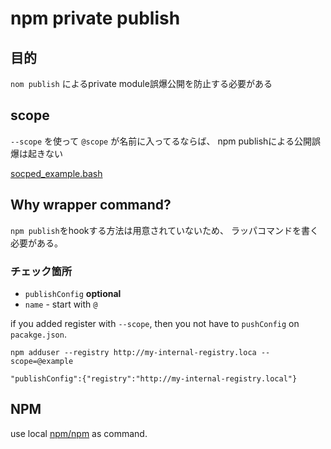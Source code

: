 # npm private publish

## 目的

`nom publish` によるprivate module誤爆公開を防止する必要がある

## scope

`--scope` を使って `@scope` が名前に入ってるならば、
npm publishによる公開誤爆は起きない

[socped_example.bash](https://gist.github.com/watilde/7f11eab81822415c0111 "socped_example.bash")


## Why wrapper command?

`npm publish`をhookする方法は用意されていないため、
ラッパコマンドを書く必要がある。

### チェック箇所

- `publishConfig` **optional**
- `name` - start with `@`

if you added register with `--scope`, then you not have to `pushConfig` on `pacakge.json`.

```
npm adduser --registry http://my-internal-registry.loca --scope=@example
```

```
"publishConfig":{"registry":"http://my-internal-registry.local"}
```

## NPM

use local [npm/npm](https://github.com/npm/npm "npm/npm") as command.